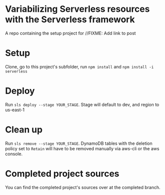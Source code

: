 # Variabilizing Serverless resources with the Serverless framework

A repo containing the setup project for //FIXME: Add link to post

# Setup

Clone, go to this project's subfolder, run `npm install` and `npm install -i serverless`

# Deploy

Run `sls deploy --stage YOUR_STAGE`. Stage will default to dev, and region to us-east-1

# Clean up

Run `sls remove --stage YOUR_STAGE`. DynamoDB tables with the deletion policy set to `Retain` will have to be removed manually via aws-cli or the aws console.

# Completed project sources

You can find the completed project's sources over at the completed branch.
